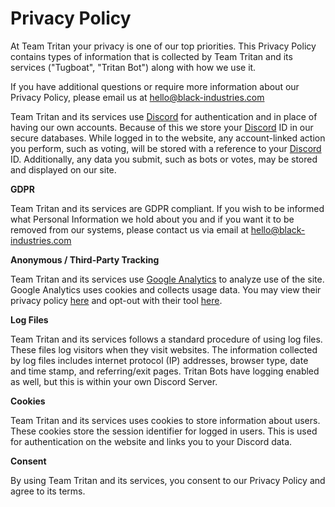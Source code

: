 # Privacy Policy

At Team Tritan your privacy is one of our top priorities. This Privacy Policy contains types of information that is collected by Team Tritan and its services \("Tugboat", "Tritan Bot"\) along with how we use it.  
  
 If you have additional questions or require more information about our Privacy Policy, please email us at [hello@black-industries.com](mailto:hello@black-industries.com)  
  
 Team Tritan and its services use [Discord](https://discordapp.com) for authentication and in place of having our own accounts. Because of this we store your [Discord](https://discordapp.com) ID in our secure databases. While logged in to the website, any account-linked action you perform, such as voting, will be stored with a reference to your [Discord](https://discordapp.com) ID. Additionally, any data you submit, such as bots or votes, may be stored and displayed on our site.  
  
**GDPR**

Team Tritan and its services are GDPR compliant. If you wish to be informed what Personal Information we hold about you and if you want it to be removed from our systems, please contact us via email at [hello@black-industries.com](mailto:hello@black-industries.com)  
  
**Anonymous / Third-Party Tracking**

Team Tritan and its services use [Google Analytics](https://analytics.google.com/analytics/web/) to analyze use of the site. Google Analytics uses cookies and collects usage data. You may view their privacy policy [here](https://www.google.com/intl/en/policies/privacy/) and opt-out with their tool [here](https://tools.google.com/dlpage/gaoptout?hl=en).  
  
**Log Files**

Team Tritan and its services follows a standard procedure of using log files. These files log visitors when they visit websites. The information collected by log files includes internet protocol \(IP\) addresses, browser type, date and time stamp, and referring/exit pages. Tritan Bots have logging enabled as well, but this is within your own Discord Server.  
  
**Cookies**

 Team Tritan and its services uses cookies to store information about users. These cookies store the session identifier for logged in users. This is used for authentication on the website and links you to your Discord data.  
  
**Consent**

 By using Team Tritan and its services, you consent to our Privacy Policy and agree to its terms.

